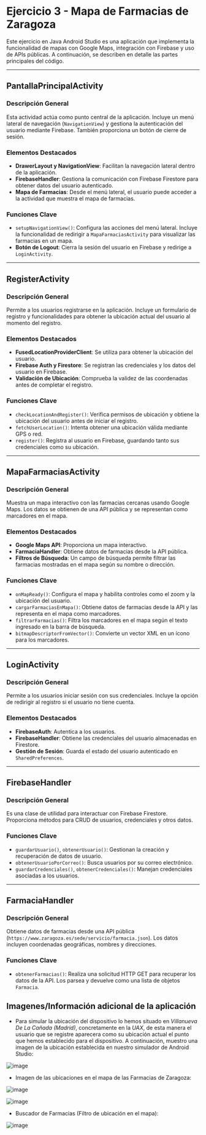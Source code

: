 # Ejercicio 3 - Mapa de Farmacias de Zaragoza

Este ejercicio en Java Android Studio es una aplicación que implementa la funcionalidad de mapas con Google Maps, integración con Firebase y uso de APIs públicas. A continuación, se describen en detalle las partes principales del código.

---

## **PantallaPrincipalActivity**

### **Descripción General**
Esta actividad actúa como punto central de la aplicación. Incluye un menú lateral de navegación (`NavigationView`) y gestiona la autenticación del usuario mediante Firebase. También proporciona un botón de cierre de sesión.

### **Elementos Destacados**
- **DrawerLayout y NavigationView**: Facilitan la navegación lateral dentro de la aplicación.
- **FirebaseHandler**: Gestiona la comunicación con Firebase Firestore para obtener datos del usuario autenticado.
- **Mapa de Farmacias**: Desde el menú lateral, el usuario puede acceder a la actividad que muestra el mapa de farmacias.

### **Funciones Clave**
- `setupNavigationView()`: Configura las acciones del menú lateral. Incluye la funcionalidad de redirigir a `MapaFarmaciasActivity` para visualizar las farmacias en un mapa.
- **Botón de Logout**: Cierra la sesión del usuario en Firebase y redirige a `LoginActivity`.

---

## **RegisterActivity**

### **Descripción General**
Permite a los usuarios registrarse en la aplicación. Incluye un formulario de registro y funcionalidades para obtener la ubicación actual del usuario al momento del registro.

### **Elementos Destacados**
- **FusedLocationProviderClient**: Se utiliza para obtener la ubicación del usuario.
- **Firebase Auth y Firestore**: Se registran las credenciales y los datos del usuario en Firebase.
- **Validación de Ubicación**: Comprueba la validez de las coordenadas antes de completar el registro.

### **Funciones Clave**
- `checkLocationAndRegister()`: Verifica permisos de ubicación y obtiene la ubicación del usuario antes de iniciar el registro.
- `fetchUserLocation()`: Intenta obtener una ubicación válida mediante GPS o red.
- `register()`: Registra al usuario en Firebase, guardando tanto sus credenciales como su ubicación.

---

## **MapaFarmaciasActivity**

### **Descripción General**
Muestra un mapa interactivo con las farmacias cercanas usando Google Maps. Los datos se obtienen de una API pública y se representan como marcadores en el mapa.

### **Elementos Destacados**
- **Google Maps API**: Proporciona un mapa interactivo.
- **FarmaciaHandler**: Obtiene datos de farmacias desde la API pública.
- **Filtros de Búsqueda**: Un campo de búsqueda permite filtrar las farmacias mostradas en el mapa según su nombre o dirección.

### **Funciones Clave**
- `onMapReady()`: Configura el mapa y habilita controles como el zoom y la ubicación del usuario.
- `cargarFarmaciasEnMapa()`: Obtiene datos de farmacias desde la API y las representa en el mapa como marcadores.
- `filtrarFarmacias()`: Filtra los marcadores en el mapa según el texto ingresado en la barra de búsqueda.
- `bitmapDescriptorFromVector()`: Convierte un vector XML en un ícono para los marcadores.

---

## **LoginActivity**

### **Descripción General**
Permite a los usuarios iniciar sesión con sus credenciales. Incluye la opción de redirigir al registro si el usuario no tiene cuenta.

### **Elementos Destacados**
- **FirebaseAuth**: Autentica a los usuarios.
- **FirebaseHandler**: Obtiene las credenciales del usuario almacenadas en Firestore.
- **Gestión de Sesión**: Guarda el estado del usuario autenticado en `SharedPreferences`.

---

## **FirebaseHandler**

### **Descripción General**
Es una clase de utilidad para interactuar con Firebase Firestore. Proporciona métodos para CRUD de usuarios, credenciales y otros datos.

### **Funciones Clave**
- `guardarUsuario()`, `obtenerUsuario()`: Gestionan la creación y recuperación de datos de usuario.
- `obtenerUsuarioPorCorreo()`: Busca usuarios por su correo electrónico.
- `guardarCredenciales()`, `obtenerCredenciales()`: Manejan credenciales asociadas a los usuarios.

---

## **FarmaciaHandler**

### **Descripción General**
Obtiene datos de farmacias desde una API pública (`https://www.zaragoza.es/sede/servicio/farmacia.json`). Los datos incluyen coordenadas geográficas, nombres y direcciones.

### **Funciones Clave**
- `obtenerFarmacias()`: Realiza una solicitud HTTP GET para recuperar los datos de la API. Los parsea y devuelve como una lista de objetos `Farmacia`.

## Imagenes/Información adicional de la aplicación

- Para simular la ubicación del dispositivo lo hemos situado en *Villanueva De La Cañada (Madrid)*, concretamente en la *UAX*, de esta manera el usuario que se registre aparecera como su ubicación actual el punto que hemos establecido para el dispositivo. A continuación, muestro una imagen de la ubicación establecida en nuestro simulador de Android Studio:

![image](https://github.com/user-attachments/assets/0ec0cbc0-6ef2-47c9-b6c7-4255b42b14f2)

- Imagen de las ubicaciones en el mapa de las Farmacias de Zaragoza:

![image](https://github.com/user-attachments/assets/27f2187c-1d21-4f50-b117-87b2ed9b181c)

![image](https://github.com/user-attachments/assets/dab886c3-d145-48ef-9033-874ad840cece)

- Buscador de Farmacias (Filtro de ubicación en el mapa):

![image](https://github.com/user-attachments/assets/e111bec3-1eb0-4f3a-8e4a-56b347309e93)




